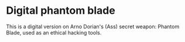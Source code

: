 # Digital phantom blade
This is a digital version on Arno Dorian's (Ass) secret weapon: Phantom Blade, used as an ethical hacking tools.


